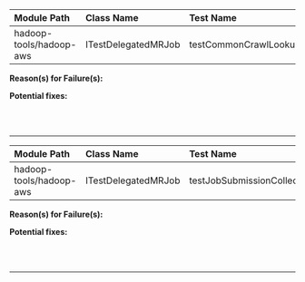 | Module Path | Class Name | Test Name | Failures | Errors |
| :----------- | :--------- | :-------- | :------- | :----- |
| hadoop-tools/hadoop-aws | ITestDelegatedMRJob | testCommonCrawlLookup | 0 | 27 |

**Reason(s) for Failure(s):**


**Potential fixes:**









<br><br>
________
| Module Path | Class Name | Test Name | Failures | Errors |
| :----------- | :--------- | :-------- | :------- | :----- |
| hadoop-tools/hadoop-aws | ITestDelegatedMRJob | testJobSubmissionCollectsTokens | 0 | 27 |

**Reason(s) for Failure(s):**


**Potential fixes:**









<br><br>
________
